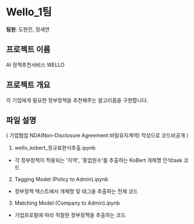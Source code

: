# Wello_1팀
**팀원**: 도현진, 정세연

## 프로젝트 이름
AI 정책추천서비스 WELLO

## 프로젝트 개요
각 기업에게 필요한 정부정책을 추천해주는 알고리즘을 구현합니다.

## 파일 설명
( 기업협업 NDA(Non-Disclosure Agreement:비밀유지계약) 작성으로 코드비공개 )
1. wello_kobert_정규표현식추출.ipynb 
- 각 정부정책이 적용되는 '지역', '종업원수'를 추출하는 KoBert 개체명 인식task 코드
2. Tagging Model (Policy to Admin).ipynb 
- 정부정책 텍스트에서 개체명 및 태그을 추출하는 전체 코드
3. Matching Model (Company to Admin).ipynb
- 기업프로필에 따라 적절한 정부정책을 추출하는 코드
